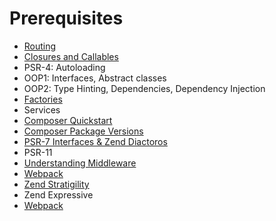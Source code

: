 # Prerequisites

- [Routing](Routing.md)
- [Closures and Callables](Closures-and-Callables.md)
- PSR-4: Autoloading
- OOP1: Interfaces, Abstract classes
- OOP2: Type Hinting, Dependencies, Dependency Injection
- [Factories](Factories.md)
- Services
- [Composer Quickstart](Composer-Quickstart.md)
- [Composer Package Versions](Composer-Package-Versions.md)
- [PSR-7 Interfaces & Zend Diactoros](PSR-7.md)
- PSR-11
- [Understanding Middleware](Understanding-Middleware.md)
- [Webpack](Webpack.md)
- [Zend Stratigility](Zend-Stratigility.md)
- Zend Expressive
- [Webpack](Webpack.md)
